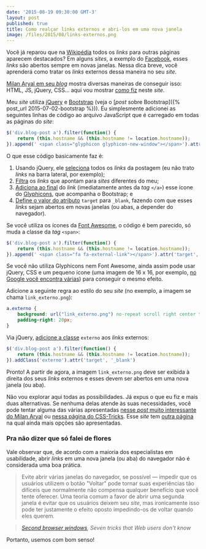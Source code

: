 ```yaml
---
date: '2015-08-19 09:30:00 GMT-3'
layout: post
published: true
title: Como realçar links externos e abri-los em uma nova janela
image: /files/2015/08/links-externos.png
---
```


Você já reparou que na [Wikipédia](https://pt.wikipedia.org/) todos os *links* para outras páginas aparecem destacados? Em alguns *sites*, a exemplo do [Facebook](https://pt-br.facebook.com/), esses *links* são abertos sempre em novas janelas. Nessa dica breve, você aprenderá como tratar os *links* externos dessa maneira no seu *site*.

<!--more-->

[Milan Aryal em seu *blog*](http://milanaryal.com/2015/making-external-links-open-in-a-new-browser-tab/) mostra diversas maneiras de conseguir isso: HTML, JS, jQuery, CSS... aqui vou mostrar [como fiz](https://github.com/vinyanalista/vinyanalista-website/commit/706b8b9ec3cf8089f66afbeff771bb6fa2892e3a) neste *site*.

Meu *site* utiliza [jQuery](https://jquery.com/) e [Bootstrap](http://getbootstrap.com/) (veja o [*post* sobre Bootstrap]({% post_url 2015-07-02-bootstrap %})). Eu simplesmente adicionei as seguintes linhas de código ao arquivo JavaScript que é carregado em todas as páginas do *site*:

```js
$('div.blog-post a').filter(function() {
    return (this.hostname && (this.hostname != location.hostname));
}).append(' <span class="glyphicon glyphicon-new-window"></span>').attr('target', '_blank')
```

O que esse código basicamente faz é:

1. Usando jQuery, ele [seleciona](https://api.jquery.com/category/selectors/) todos os *links* da postagem (eu não trato *links* na barra lateral, por exemplo);
2. [Filtra](https://api.jquery.com/filter/) os *links* que apontam para *sites* diferentes do meu;
3. [Adiciona ao final](https://api.jquery.com/append/) do *link* (imediatamente antes da *tag* `</a>`) esse ícone <span class="glyphicon glyphicon-new-window"></span> do [Glyphicons](http://getbootstrap.com/components/#glyphicons), que acompanha o Bootstrap; e
4. [Define o valor do atributo](https://api.jquery.com/attr/) `target` para `_blank`, fazendo com que esses *links* sejam abertos em novas janelas (ou abas, a depender do navegador).

Se você utiliza os ícones da [Font Awesome](https://fortawesome.github.io/Font-Awesome/icons/), o código é bem parecido, só muda a classe da *tag* `<span>`:

```js
$('div.blog-post a').filter(function() {
    return (this.hostname && (this.hostname != location.hostname));
}).append(' <span class="fa fa-external-link"></span>').attr('target', '_blank')
```

Se você não utiliza Glyphicons nem Font Awesome, ainda assim pode usar jQuery, CSS e um pequeno ícone (uma imagem de 16 x 16, por exemplo, [no Google você encontra várias](https://www.google.com/search?q=external+link&tbm=isch&tbs=isz:ex,iszw:16,iszh:16)) para conseguir o mesmo efeito.

Adicione a seguinte regra ao estilo do seu *site* (no exemplo, a imagem se chama `link_externo.png`):

```css
a.externo {
    background: url("link_externo.png") no-repeat scroll right center transparent;
    padding-right: 20px;
}
```

Via jQuery, [adicione a classe](https://api.jquery.com/addclass/) `externo` aos *links* externos:

```js
$('div.blog-post a').filter(function() {
    return (this.hostname && (this.hostname != location.hostname));
}).addClass('externo').attr('target', '_blank')
```

Pronto! A partir de agora, a imagem `link_externo.png` deve ser exibida à direita dos seus *links* externos e esses devem ser abertos em uma nova janela (ou aba).

Não vou explorar aqui todas as possibilidades. Já expus o que eu fiz e mais duas alternativas. Se nenhuma delas atende às suas necessidades, você pode tentar alguma das várias apresentadas [nesse *post* muito interessante do Milan Aryal](http://milanaryal.com/2015/making-external-links-open-in-a-new-browser-tab/) ou [nessa página do CSS-Tricks](https://css-tricks.com/snippets/jquery/open-external-links-in-new-window/). Esse *site* tem [outra página](https://css-tricks.com/snippets/jquery/target-only-external-links/) na qual ainda mais opções são apresentadas.

### Pra não dizer que só falei de flores

Vale observar que, de acordo com a maioria dos especialistas em usabilidade, abrir *links* em uma nova janela (ou aba) do navegador não é considerada uma boa prática.

> Evite abrir várias janelas do navegador, se possível — impedir que os usuários utilizem o botão "Voltar" pode tornar suas experiências tão difíceis que normalmente não compensa qualquer benefício que você tente oferecer. Uma teoria comum a favor de abrir uma segunda janela é evitar que os usuários deixem seu *site*, mas ironicamente isso pode ter justamente o efeito oposto impedindo-os de voltar quando eles querem.

> *[Second browser windows](http://www.snyderconsulting.net/article_7tricks.htm#7), Seven tricks that Web users don't know*

Portanto, usemos com bom senso!